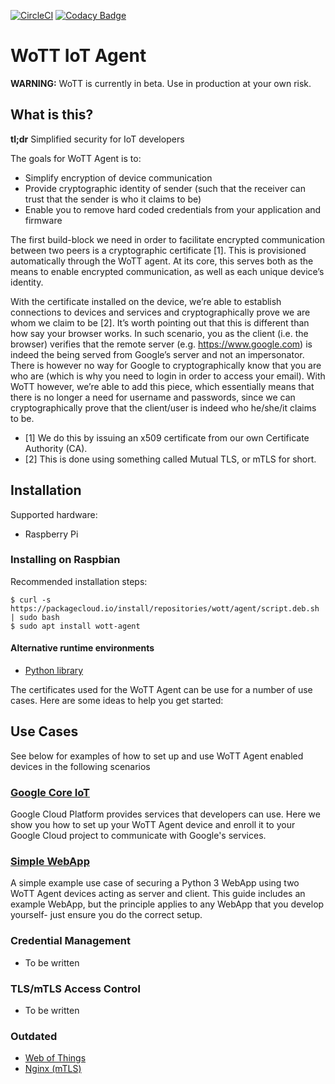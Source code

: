 [![CircleCI](https://circleci.com/gh/WoTTsecurity/agent.svg?style=svg)](https://circleci.com/gh/WoTTsecurity/agent) [![Codacy Badge](https://api.codacy.com/project/badge/Grade/9e165c20e9b04d62a15d1ff7c4736878)](https://www.codacy.com/app/vpetersson/agent)

# WoTT IoT Agent

**WARNING:** WoTT is currently in beta. Use in production at your own risk.

## What is this?

**tl;dr** Simplified security for IoT developers

The goals for WoTT Agent is to:

 * Simplify encryption of device communication
 * Provide cryptographic identity of sender (such that the receiver can trust that the sender is who it claims to be)
 * Enable you to remove hard coded credentials from your application and firmware

The first build-block we need in order to facilitate encrypted communication between two peers is a cryptographic certificate [1]. This is provisioned automatically through the WoTT agent. At its core, this serves both as the means to enable encrypted communication, as well as each unique device’s identity.

With the certificate installed on the device, we’re able to establish connections to devices and services and cryptographically prove we are whom we claim to be [2]. It’s worth pointing out that this is different than how say your browser works. In such scenario, you as the client (i.e. the browser) verifies that the remote server (e.g. https://www.google.com) is indeed the being served from Google’s server and not an impersonator. There is however no way for Google to cryptographically know that you are who are (which is why you need to login in order to access your email). With WoTT however, we’re able to add this piece, which essentially means that there is no longer a need for username and passwords, since we can cryptographically prove that the client/user is indeed who he/she/it claims to be.

* [1] We do this by issuing an x509 certificate from our own Certificate Authority (CA).
* [2] This is done using something called Mutual TLS, or mTLS for short.


## Installation

Supported hardware:

* Raspberry Pi

### Installing on Raspbian

Recommended installation steps:

```
$ curl -s https://packagecloud.io/install/repositories/wott/agent/script.deb.sh | sudo bash
$ sudo apt install wott-agent
```

#### Alternative runtime environments

 * [Python library](https://github.com/WoTTsecurity/agent/blob/master/docs/alternative_installation_methods.md#installation--python-runtime-advance://github.com/WoTTsecurity/agent/blob/master/docs/alternative_installation_methods.md#installation--python-runtime-advanced)


The certificates used for the WoTT Agent can be use for a number of use cases. Here are some ideas to help you get started:

## Use Cases

See below for examples of how to set up and use WoTT Agent enabled devices in the following scenarios

### [Google Core IoT](https://github.com/WoTTsecurity/agent/tree/master/docs/examples/google-core-iot)

Google Cloud Platform provides services that developers can use. Here we show you how to set up your WoTT Agent device and enroll it to your Google Cloud project to communicate with Google's services.


### [Simple WebApp](https://github.com/WoTTsecurity/agent/tree/master/docs/examples/simple-webapp)

A simple example use case of securing a Python 3 WebApp using two WoTT Agent devices acting as server and client. This guide includes an example WebApp, but the principle applies to any WebApp that you develop yourself- just ensure you do the correct setup.

### Credential Management

 * To be written

### TLS/mTLS Access Control

* To be written

### Outdated

 
 * [Web of Things](https://github.com/WoTTsecurity/agent/tree/master/docs/examples/webofthings)
 * [Nginx (mTLS)](https://github.com/WoTTsecurity/agent/tree/master/docs/examples/nginx)
